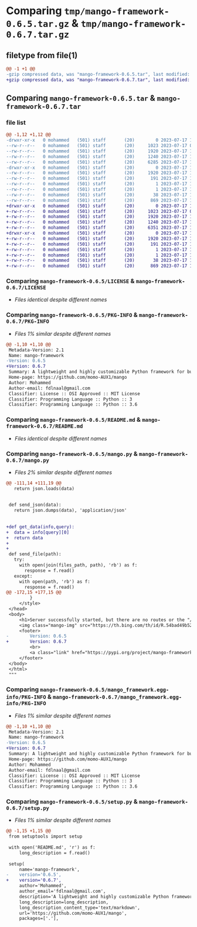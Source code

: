 # Comparing `tmp/mango-framework-0.6.5.tar.gz` & `tmp/mango-framework-0.6.7.tar.gz`

## filetype from file(1)

```diff
@@ -1 +1 @@
-gzip compressed data, was "mango-framework-0.6.5.tar", last modified: Mon Jul 17 13:27:56 2023, max compression
+gzip compressed data, was "mango-framework-0.6.7.tar", last modified: Mon Jul 17 13:52:55 2023, max compression
```

## Comparing `mango-framework-0.6.5.tar` & `mango-framework-0.6.7.tar`

### file list

```diff
@@ -1,12 +1,12 @@
-drwxr-xr-x   0 mohammed   (501) staff       (20)        0 2023-07-17 13:27:56.223357 mango-framework-0.6.5/
--rw-r--r--   0 mohammed   (501) staff       (20)     1023 2023-07-17 05:13:07.000000 mango-framework-0.6.5/LICENSE
--rw-r--r--   0 mohammed   (501) staff       (20)     1920 2023-07-17 13:27:56.223245 mango-framework-0.6.5/PKG-INFO
--rw-r--r--   0 mohammed   (501) staff       (20)     1240 2023-07-17 12:32:59.000000 mango-framework-0.6.5/README.md
--rw-r--r--   0 mohammed   (501) staff       (20)     6285 2023-07-17 13:25:38.000000 mango-framework-0.6.5/mango.py
-drwxr-xr-x   0 mohammed   (501) staff       (20)        0 2023-07-17 13:27:56.223071 mango-framework-0.6.5/mango_framework.egg-info/
--rw-r--r--   0 mohammed   (501) staff       (20)     1920 2023-07-17 13:27:56.000000 mango-framework-0.6.5/mango_framework.egg-info/PKG-INFO
--rw-r--r--   0 mohammed   (501) staff       (20)      191 2023-07-17 13:27:56.000000 mango-framework-0.6.5/mango_framework.egg-info/SOURCES.txt
--rw-r--r--   0 mohammed   (501) staff       (20)        1 2023-07-17 13:27:56.000000 mango-framework-0.6.5/mango_framework.egg-info/dependency_links.txt
--rw-r--r--   0 mohammed   (501) staff       (20)        1 2023-07-17 13:27:56.000000 mango-framework-0.6.5/mango_framework.egg-info/top_level.txt
--rw-r--r--   0 mohammed   (501) staff       (20)       38 2023-07-17 13:27:56.223401 mango-framework-0.6.5/setup.cfg
--rw-r--r--   0 mohammed   (501) staff       (20)      869 2023-07-17 13:27:12.000000 mango-framework-0.6.5/setup.py
+drwxr-xr-x   0 mohammed   (501) staff       (20)        0 2023-07-17 13:52:55.037893 mango-framework-0.6.7/
+-rw-r--r--   0 mohammed   (501) staff       (20)     1023 2023-07-17 05:13:07.000000 mango-framework-0.6.7/LICENSE
+-rw-r--r--   0 mohammed   (501) staff       (20)     1920 2023-07-17 13:52:55.037776 mango-framework-0.6.7/PKG-INFO
+-rw-r--r--   0 mohammed   (501) staff       (20)     1240 2023-07-17 12:32:59.000000 mango-framework-0.6.7/README.md
+-rw-r--r--   0 mohammed   (501) staff       (20)     6351 2023-07-17 13:49:28.000000 mango-framework-0.6.7/mango.py
+drwxr-xr-x   0 mohammed   (501) staff       (20)        0 2023-07-17 13:52:55.037612 mango-framework-0.6.7/mango_framework.egg-info/
+-rw-r--r--   0 mohammed   (501) staff       (20)     1920 2023-07-17 13:52:55.000000 mango-framework-0.6.7/mango_framework.egg-info/PKG-INFO
+-rw-r--r--   0 mohammed   (501) staff       (20)      191 2023-07-17 13:52:55.000000 mango-framework-0.6.7/mango_framework.egg-info/SOURCES.txt
+-rw-r--r--   0 mohammed   (501) staff       (20)        1 2023-07-17 13:52:55.000000 mango-framework-0.6.7/mango_framework.egg-info/dependency_links.txt
+-rw-r--r--   0 mohammed   (501) staff       (20)        1 2023-07-17 13:52:55.000000 mango-framework-0.6.7/mango_framework.egg-info/top_level.txt
+-rw-r--r--   0 mohammed   (501) staff       (20)       38 2023-07-17 13:52:55.037933 mango-framework-0.6.7/setup.cfg
+-rw-r--r--   0 mohammed   (501) staff       (20)      869 2023-07-17 13:52:22.000000 mango-framework-0.6.7/setup.py
```

### Comparing `mango-framework-0.6.5/LICENSE` & `mango-framework-0.6.7/LICENSE`

 * *Files identical despite different names*

### Comparing `mango-framework-0.6.5/PKG-INFO` & `mango-framework-0.6.7/PKG-INFO`

 * *Files 1% similar despite different names*

```diff
@@ -1,10 +1,10 @@
 Metadata-Version: 2.1
 Name: mango-framework
-Version: 0.6.5
+Version: 0.6.7
 Summary: A lightweight and highly customizable Python framework for building web applications
 Home-page: https://github.com/momo-AUX1/mango
 Author: Mohammed
 Author-email: fdlnaal@gmail.com
 Classifier: License :: OSI Approved :: MIT License
 Classifier: Programming Language :: Python :: 3
 Classifier: Programming Language :: Python :: 3.6
```

### Comparing `mango-framework-0.6.5/README.md` & `mango-framework-0.6.7/README.md`

 * *Files identical despite different names*

### Comparing `mango-framework-0.6.5/mango.py` & `mango-framework-0.6.7/mango.py`

 * *Files 2% similar despite different names*

```diff
@@ -111,14 +111,19 @@
   return json.loads(data)
 
 
 def send_json(data):
   return json.dumps(data), 'application/json'
 
 
+def get_data(info,query):
+  data = info[query][0]
+  return data
+
+
 def send_file(path):
   try:
     with open(join(files_path, path), 'rb') as f:
       response = f.read()
   except:
     with open(path, 'rb') as f:
       response = f.read()
@@ -172,15 +177,15 @@
         }
     </style>
 </head>
 <body>
     <h1>Server successfully started, but there are no routes or the "/" route is empty</h1>
     <img class="mango-img" src="https://th.bing.com/th/id/R.54bad49b520690f3858b1f396194779d?rik=QSeITH3EbHg4Vw&pid=ImgRaw&r=0" alt="Mango">
     <footer>
-        Version: 0.6.5
+        Version: 0.6.7
         <br>
         <a class="link" href="https://pypi.org/project/mango-framework/">Check out the development!</a>
     </footer>
 </body>
 </html>
 """
```

### Comparing `mango-framework-0.6.5/mango_framework.egg-info/PKG-INFO` & `mango-framework-0.6.7/mango_framework.egg-info/PKG-INFO`

 * *Files 1% similar despite different names*

```diff
@@ -1,10 +1,10 @@
 Metadata-Version: 2.1
 Name: mango-framework
-Version: 0.6.5
+Version: 0.6.7
 Summary: A lightweight and highly customizable Python framework for building web applications
 Home-page: https://github.com/momo-AUX1/mango
 Author: Mohammed
 Author-email: fdlnaal@gmail.com
 Classifier: License :: OSI Approved :: MIT License
 Classifier: Programming Language :: Python :: 3
 Classifier: Programming Language :: Python :: 3.6
```

### Comparing `mango-framework-0.6.5/setup.py` & `mango-framework-0.6.7/setup.py`

 * *Files 1% similar despite different names*

```diff
@@ -1,15 +1,15 @@
 from setuptools import setup
 
 with open('README.md', 'r') as f:
     long_description = f.read()
 
 setup(
     name='mango-framework',
-    version='0.6.5',
+    version='0.6.7',
     author='Mohammed',
     author_email='fdlnaal@gmail.com',
     description='A lightweight and highly customizable Python framework for building web applications',
     long_description=long_description,
     long_description_content_type='text/markdown',
     url='https://github.com/momo-AUX1/mango',
     packages=['.'],
```

